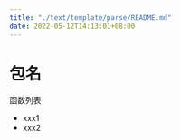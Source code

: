 ```yaml
---
title: "./text/template/parse/README.md"
date: 2022-05-12T14:13:01+08:00
---
```

# 包名

函数列表

- xxx1
- xxx2